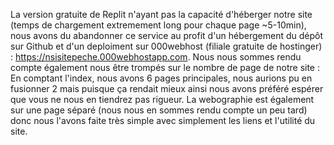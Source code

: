 La version gratuite de Replit n'ayant pas la capacité d'héberger notre site (temps de chargement extremement long pour chaque page ~5-10min), nous avons du abandonner ce service au profit d'un hébergement du dépôt sur Github et d'un deploiment sur 000webhost (filiale gratuite de hostinger) : https://nsisitepeche.000webhostapp.com. Nous nous sommes rendu compte également nous être trompés sur le nombre de page de notre site : En comptant l'index, nous avons 6 pages principales, nous aurions pu en fusionner 2 mais puisque ça rendait mieux ainsi nous avons préféré espérer que vous ne nous en tiendrez pas rigueur. La webographie est également sur une page séparé (nous nous en sommes rendu compte un peu tard) donc nous l'avons faite très simple avec simplement les liens et l'utilité du site.
